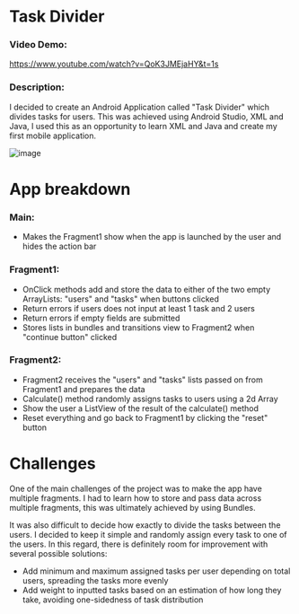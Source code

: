 # Task Divider

### Video Demo:  
https://www.youtube.com/watch?v=QoK3JMEjaHY&t=1s

### Description:

I decided to create an Android Application called "Task Divider" which divides tasks  for users. This was achieved using Android Studio, XML and Java, I used this as an opportunity to learn XML and Java and create my first mobile application.

![image](https://user-images.githubusercontent.com/652368/141326210-0f12f2ee-b286-44ae-a33e-232f2979ce34.png)

# App breakdown
### Main:

- Makes the Fragment1 show when the app is launched by the user and hides the action bar

### Fragment1:  

- OnClick methods add and store the data to either of the two empty ArrayLists: "users" and "tasks" when buttons clicked
- Return errors if  users does not input at least 1 task and 2 users
- Return errors if empty fields are submitted
- Stores lists in bundles and transitions view to Fragment2 when "continue button" clicked 

### Fragment2:

- Fragment2 receives the "users" and "tasks" lists passed on from Fragment1 and prepares the data
- Calculate() method randomly assigns tasks to users using a 2d Array
- Show the user a ListView of the result of the calculate() method
- Reset everything and go back to Fragment1 by clicking the "reset" button

# Challenges 

One of the main challenges of the project was to make the app have multiple fragments. I had to learn how to store and pass data across multiple fragments, this was ultimately achieved by using Bundles. 

It was also difficult to decide how exactly to divide the tasks between the users. I decided to keep it simple and randomly assign every task to one of the users. In this regard, there is definitely room for improvement with several possible solutions:

- Add minimum and maximum assigned tasks per user depending on total users, spreading the tasks more evenly
- Add weight to inputted tasks based on an estimation of how long they take, avoiding one-sidedness of task distribution
